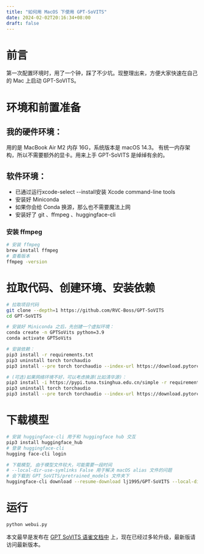 ```yaml
---
title: "如何用 MacOS 下使用 GPT-SoVITS"
date: 2024-02-02T20:16:34+08:00
draft: false
---
```

<!-- # 如何用 MacOS 下使用 GPT-SoVITS -->
# 前言
第一次配置环境时，用了一个钟，踩了不少坑。现整理出来，方便大家快速在自己的 Mac 上启动 GPT-SoVITS。
# 环境和前置准备
## 我的硬件环境：
用的是 MacBook Air M2 内存 16G，系统版本是 macOS 14.3。
有统一内存架构，所以不需要额外的显卡。用来上手 GPT-SoVITS 是绰绰有余的。

## 软件环境：
- 已通过运行xcode-select --install安装 Xcode command-line tools
- 安装好 Miniconda 
- 如果你会给 Conda 换源，那么也不需要魔法上网
- 安装好了 git 、ffmpeg 、huggingface-cli

### 安装 ffmpeg
```bash
# 安装 ffmpeg
brew install ffmpeg
# 查看版本
ffmpeg -version
```

# 拉取代码、创建环境、安装依赖
```bash
# 拉取项目代码
git clone --depth=1 https://github.com/RVC-Boss/GPT-SoVITS
cd GPT-SoVITS

# 安装好 Miniconda 之后，先创建一个虚拟环境：
conda create -n GPTSoVits python=3.9
conda activate GPTSoVits

# 安装依赖：
pip3 install -r requirements.txt
pip3 uninstall torch torchaudio
pip3 install --pre torch torchaudio --index-url https://download.pytorch.org/whl/nightly/cpu

# (可选)如果网络环境不好，可以考虑换源(比如清华源)：
pip3 install -i https://pypi.tuna.tsinghua.edu.cn/simple -r requirements.txt
pip3 uninstall torch torchaudio
pip3 install --pre torch torchaudio --index-url https://download.pytorch.org/whl/nightly/cpu
```

# 下载模型
```bash
# 安装 huggingface-cli 用于和 huggingface hub 交互
pip3 install huggingface_hub
# 登录 huggingface-cli
hugging face-cli login

# 下载模型, 由于模型文件较大，可能需要一段时间
# --local-dir-use-symlinks False 用于解决 macOS alias 文件的问题
# 会下载到 GPT_SoVITS/pretrained_models 文件夹下
huggingface-cli download --resume-download lj1995/GPT-SoVITS --local-dir GPT_SoVITS/pretrained_models --local-dir-use-symlinks False
```

# 运行
```bash
python webui.py
```

本文最早是发布在 [GPT SoVITS 语雀文档中](https://www.yuque.com/baicaigongchang1145haoyuangong/ib3g1e/znoph9dtetg437xb) 上，现在已经过多轮升级，最新版请访问最新版本。